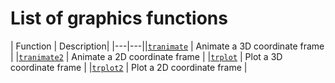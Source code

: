 ---
---
# List of graphics functions

| Function | Description|
|---|---||[`tranimate`](tranimate.html) | Animate a 3D coordinate frame |
|[`tranimate2`](tranimate2.html) | Animate a 2D coordinate frame |
|[`trplot`](trplot.html) | Plot a 3D coordinate frame |
|[`trplot2`](trplot2.html) | Plot a 2D coordinate frame |
